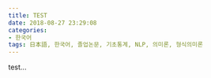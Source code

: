 ```yaml
---
title: TEST
date: 2018-08-27 23:29:08
categories:
- 한국어
tags: 日本語, 한국어, 졸업논문, 기초통계, NLP, 의미론, 형식의미론
---
```


test...
